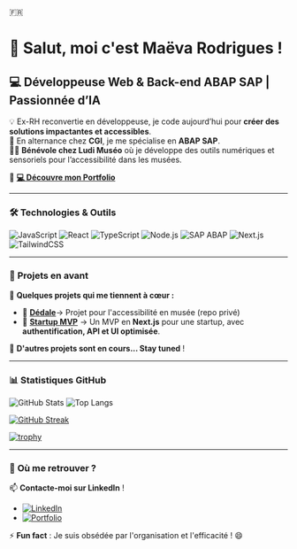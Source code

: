 🇫🇷
# 👋 Salut, moi c'est Maëva Rodrigues ! 

## 💻 Développeuse Web & Back-end ABAP SAP | Passionnée d’IA 

💡 Ex-RH reconvertie en développeuse, je code aujourd’hui pour **créer des solutions impactantes et accessibles**.  
🎯 En alternance chez **CGI**, je me spécialise en **ABAP SAP**.  
👩‍💻 **Bénévole chez Ludi Muséo** où je développe des outils numériques et sensoriels pour l’accessibilité dans les musées.  

🔗 **[💻 Découvre mon Portfolio](https://www.portf0l.io/maeva-rodrigues)**

---

### 🛠️ **Technologies & Outils**  
![JavaScript](https://img.shields.io/badge/-JavaScript-F7DF1E?style=flat&logo=javascript&logoColor=black) ![React](https://img.shields.io/badge/-React-61DAFB?style=flat&logo=react&logoColor=black) ![TypeScript](https://img.shields.io/badge/-TypeScript-3178C6?style=flat&logo=typescript&logoColor=white) ![Node.js](https://img.shields.io/badge/-Node.js-339933?style=flat&logo=node.js&logoColor=white) ![SAP ABAP](https://img.shields.io/badge/-SAP%20ABAP-009999?style=flat&logo=sap&logoColor=white) ![Next.js](https://img.shields.io/badge/-Next.js-000000?style=flat&logo=next.js&logoColor=white) ![TailwindCSS](https://img.shields.io/badge/-TailwindCSS-06B6D4?style=flat&logo=tailwindcss&logoColor=white)  

---

### 🚀 **Projets en avant**

🌟 **Quelques projets qui me tiennent à cœur :**  

- 🎨 [**Dédale**](https://github.com/ludimuseo)→ Projet pour l'accessibilité en musée (repo privé)
- 🚀 [**Startup MVP**](https://github.com/Maeva-RODRIGUES/startup-MVP) → Un MVP en **Next.js** pour une startup, avec **authentification, API et UI optimisée**.  

📌 **D'autres projets sont en cours... Stay tuned** ! 

---

### 📊 **Statistiques GitHub**

![GitHub Stats](https://github-readme-stats.vercel.app/api?username=Maeva-RODRIGUES&show_icons=true&theme=radical)  ![Top Langs](https://github-readme-stats.vercel.app/api/top-langs/?username=Maeva-RODRIGUES&layout=compact&theme=radical)


[![GitHub Streak](https://github-readme-streak-stats.herokuapp.com?user=Maeva-RODRIGUES&date_format=%5BY.%5Dn.j&exclude_days=Sun%2CSat)](https://git.io/streak-stats)

[![trophy](https://github-profile-trophy.vercel.app/?username=Maeva-RODRIGUES&theme=discord)](https://github.com/ryo-ma/github-profile-trophy)







---

### 🎯 **Où me retrouver ?**

📫 **Contacte-moi sur LinkedIn** !  

- [![LinkedIn](https://img.shields.io/badge/-LinkedIn-0077B5?style=flat&logo=linkedin&logoColor=white)](https://www.linkedin.com/in/maeva-rodrigues-backend-dev/)  
- [![Portfolio](https://img.shields.io/badge/-Portfolio-FF5722?style=flat)](https://www.portf0l.io/maeva-rodrigues)  
 

⚡ **Fun fact** : Je suis obsédée par l'organisation et l'efficacité ! 😄  



